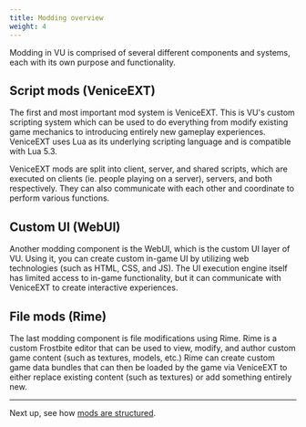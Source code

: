 ```yaml
---
title: Modding overview
weight: 4
---
```


Modding in VU is comprised of several different components and systems, each with its own purpose and functionality.

## Script mods (VeniceEXT)

The first and most important mod system is VeniceEXT. This is VU's custom scripting system which can be used to do everything from modify existing game mechanics to introducing entirely new gameplay experiences. VeniceEXT uses Lua as its underlying scripting language and is compatible with Lua 5.3. 

VeniceEXT mods are split into client, server, and shared scripts, which are executed on clients (ie. people playing on a server), servers, and both respectively. They can also communicate with each other and coordinate to perform various functions.

## Custom UI (WebUI)

Another modding component is the WebUI, which is the custom UI layer of VU. Using it, you can create custom in-game UI by utilizing web technologies (such as HTML, CSS, and JS). The UI execution engine itself has limited access to in-game functionality, but it can communicate with VeniceEXT to create interactive experiences.

## File mods (Rime)

The last modding component is file modifications using Rime. Rime is a custom Frostbite editor that can be used to view, modify, and author custom game content (such as textures, models, etc.) Rime can create custom game data bundles that can then be loaded by the game via VeniceEXT to either replace existing content (such as textures) or add something entirely new. 

---

Next up, see how [mods are structured](/modding/structure).